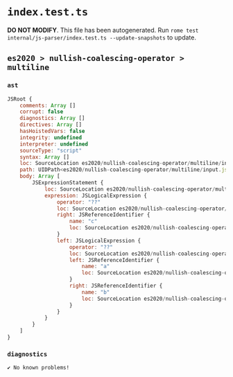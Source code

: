 # `index.test.ts`

**DO NOT MODIFY**. This file has been autogenerated. Run `rome test internal/js-parser/index.test.ts --update-snapshots` to update.

## `es2020 > nullish-coalescing-operator > multiline`

### `ast`

```javascript
JSRoot {
	comments: Array []
	corrupt: false
	diagnostics: Array []
	directives: Array []
	hasHoistedVars: false
	integrity: undefined
	interpreter: undefined
	sourceType: "script"
	syntax: Array []
	loc: SourceLocation es2020/nullish-coalescing-operator/multiline/input.js 1:0-4:0
	path: UIDPath<es2020/nullish-coalescing-operator/multiline/input.js>
	body: Array [
		JSExpressionStatement {
			loc: SourceLocation es2020/nullish-coalescing-operator/multiline/input.js 1:0-3:7
			expression: JSLogicalExpression {
				operator: "??"
				loc: SourceLocation es2020/nullish-coalescing-operator/multiline/input.js 1:0-3:6
				right: JSReferenceIdentifier {
					name: "c"
					loc: SourceLocation es2020/nullish-coalescing-operator/multiline/input.js 3:5-3:6 (c)
				}
				left: JSLogicalExpression {
					operator: "??"
					loc: SourceLocation es2020/nullish-coalescing-operator/multiline/input.js 1:0-2:6
					left: JSReferenceIdentifier {
						name: "a"
						loc: SourceLocation es2020/nullish-coalescing-operator/multiline/input.js 1:0-1:1 (a)
					}
					right: JSReferenceIdentifier {
						name: "b"
						loc: SourceLocation es2020/nullish-coalescing-operator/multiline/input.js 2:5-2:6 (b)
					}
				}
			}
		}
	]
}
```

### `diagnostics`

```
✔ No known problems!

```
